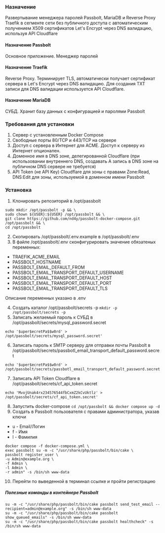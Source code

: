 ### Назначение
Развертывание менеджера паролей Passbolt, MariaDB и Reverse Proxy Traefik в сегменте сети без публичного доступа с автоматическим получением X509 сертификатов Let's Encrypt через DNS валидацию, используя API Cloudflare

#### Назначение Passbolt
Основное приложение. Менеджер паролей

#### Назначение Traefik
Reverse Proxy. Терминирует TLS, автоматически получает сертификат сервера в Let's Encrypt через DNS валидацию. Для создания TXT записи для DNS валидации используется API Cloudflare.

#### Назначение MariaDB
СУБД. Хранит базу данных с конфигурацией и паролями Passbolt

### Требования для установки
1. Сервер с установленным Docker Compose 
2. Свободные порты 80/TCP и 443/TCP на сервере
3. Доступ с сервера в Интернет для ACME. Доступ к серверу из Интернет опционален.
4. Доменное имя в DNS зоне, делегированной Cloudflare (при использовании внутреннего DNS, создавать A запись в DNS зоне на публичном DNS сервере не требуется)
5. API Token (не API Key) Cloudflare для зоны с правами Zone:Read, DNS:Edit для зоны, используемой в доменном имени Passbolt
### Установка
1. Клонировать репозиторий в /opt/passbolt 

```
sudo mkdir /opt/passbolt -p && \
sudo chown ${USER}:${USER} /opt/passbolt && \
git clone https://github.com/nd4y/passbolt-docker-compose.git /opt/passbolt && \
cd /opt/passbolt
```
2. Скопировать /opt/passbolt/.env.example в /opt/passbolt/.env
3. В файле /opt/passbolt/.env сконфигурировать значение обязатеных переменных:
- TRAEFIK_ACME_EMAIL
- PASSBOLT_HOSTNAME
- PASSBOLT_EMAIL_DEFAULT_FROM
- PASSBOLT_EMAIL_TRANSPORT_DEFAULT_USERNAME
- PASSBOLT_EMAIL_TRANSPORT_DEFAULT_HOST
- PASSBOLT_EMAIL_TRANSPORT_DEFAULT_PORT
- PASSBOLT_EMAIL_TRANSPORT_DEFAULT_TLS

Описание переменных указано в .env

4. Создать каталог /opt/passbolt/secrets -p `mkdir -p /opt/passbolt/secrets -p`
5. Записать желаемый пароль к СУБД в /opt/passbolt/secrets/mysql_password.secret
```
echo '$uper$ecretPa$$w0rd' > /opt/passbolt/secrets/mysql_password.secret'
```
6. Записать пароль к SMTP серверу для отправки почты Passbolt в /opt/passbolt/secrets/passbotl_email_transport_default_password.secret
```
echo '$uper$ecretPa$$w0rd' > /opt/passbolt/secrets/passbotl_email_transport_default_password.secret'
```
7. Записать API Token Cloudflare в /opt/passbolt/secrets/cf_api_token.secret
```
echo 'MvojUnak4rx234576544fbCxmZ2kCvUktlz' > /opt/passbolt/secrets/cf_api_token.secret'
```
8. Запустить docker-compose `cd /opt/passbolt && docker compose up -d`
9. Создать в Passbolt пользователя с правами администратора, указав ключи
- u - Email/Логин
- f - Имя
- l - Фамилия
```
docker compose -f docker-compose.yml \
exec passbolt su -m -c "/usr/share/php/passbolt/bin/cake \
passbolt register_user \
-u Admin@example.org \
-f Admin \
-l Admin \
-r admin" -s /bin/sh www-data
```
10. Перейти по выведенной в терминал ссылке и пройти регистрацию


##### Полезные команды в контейнере Passbolt
```
su -m -c "/usr/share/php/passbolt/bin/cake passbolt send_test_email --recipient=admin@example.org" -s /bin/sh www-data
su -m -c "/usr/share/php/passbolt/bin/cake passbolt show_queued_emails" -s /bin/sh www-data
su -m -c "/usr/share/php/passbolt/bin/cake passbolt healthcheck" -s /bin/sh www-data
```